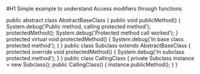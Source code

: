 #H1 Simple example to understand Access modifiers through functions

public abstract class AbstractBaseClass 
{
     public void publicMethod() 
     {
        System.debug('Public method, calling protected method');
        protectedMethod();
        System.debug('Protected method call worked');
     }
    protected virtual void protectedMethod() 
    {
        System.debug('In base class protected method');
    }
}
public class Subclass extends AbstractBaseClass 
{
     protected override void protectedMethod() 
     {
        System.debug('In subclass protected method');
     }
}
public class CallingClass 
{
     private Subclass instance = new Subclass();
     public CallingClass() 
     {
         instance.publicMethod();
     }
}
